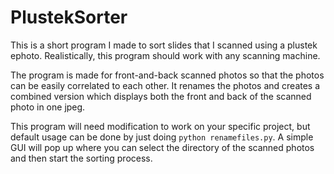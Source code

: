 # PlustekSorter


This is a short program I made to sort slides that I scanned using a plustek ephoto. Realistically, this program should work with any scanning machine. 

The program is made for front-and-back scanned photos so that the photos can be easily correlated to each other. It renames the photos and creates a combined version which displays both the front and back of the scanned photo in one jpeg.

This program will need modification to work on your specific project, but default usage can be done by just doing ``python renamefiles.py``. A simple GUI will pop up where you can select the directory of the scanned photos and then start the sorting process.
